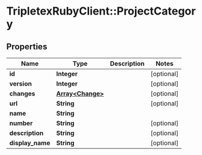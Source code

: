 # TripletexRubyClient::ProjectCategory

## Properties
Name | Type | Description | Notes
------------ | ------------- | ------------- | -------------
**id** | **Integer** |  | [optional] 
**version** | **Integer** |  | [optional] 
**changes** | [**Array&lt;Change&gt;**](Change.md) |  | [optional] 
**url** | **String** |  | [optional] 
**name** | **String** |  | 
**number** | **String** |  | [optional] 
**description** | **String** |  | [optional] 
**display_name** | **String** |  | [optional] 


